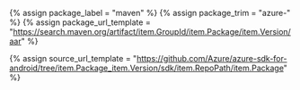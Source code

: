 {% assign package_label = "maven" %}
{% assign package_trim = "azure-" %}
{% assign package_url_template = "https://search.maven.org/artifact/item.GroupId/item.Package/item.Version/aar" %}
<!--{% assign msdocs_url_template = "https://docs.microsoft.com/android/api/overview/azure/item.TrimmedPackage-readme" %}-->
<!--{% assign ghdocs_url_template = "https://azuresdkdocs.blob.core.windows.net/$web/android/item.Package/item.Version/index.html" %}-->
{% assign source_url_template = "https://github.com/Azure/azure-sdk-for-android/tree/item.Package_item.Version/sdk/item.RepoPath/item.Package" %}